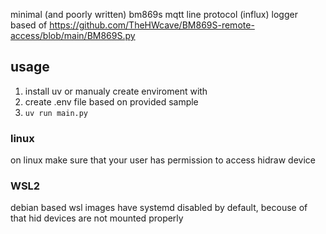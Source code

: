 minimal (and poorly written) bm869s mqtt line protocol (influx) logger
based of https://github.com/TheHWcave/BM869S-remote-access/blob/main/BM869S.py

## usage
1) install uv or manualy create enviroment with  
2) create .env file based on provided sample
3) `uv run main.py`  

### linux
on linux make sure that your user has permission to access hidraw device

### WSL2
debian based wsl images have systemd disabled by default, becouse of that hid devices are not mounted properly
